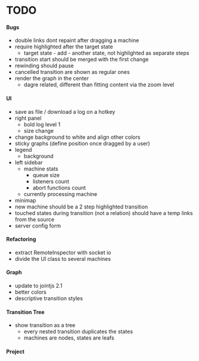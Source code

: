 # TODO

#### Bugs
- double links dont repaint after dragging a machine
- require highlighted after the target state
  - target state - add - another state, not highlighted as separate steps
- transition start should be merged with the first change
- rewinding should pause
- cancelled transition are shown as regular ones
- render the graph in the center
  - dagre related, different than fitting content via the zoom level

#### UI
- save as file / download a log on a hotkey
- right panel
  - bold log level 1
  - size change
- change background to white and align other colors
- sticky graphs (define position once dragged by a user)
- legend
  - background
- left sidebar
  - machine stats
    - queue size
    - listeners count
    - abort functions count
  - currently processing machine
- minimap
- new machine should be a 2 step highlighted transition
- touched states during transition (not a relation) should have a temp links
  from the source
- server config form
  
#### Refactoring
- extract RemoteInspector with socket io
- divide the UI class to several machines

#### Graph
- update to jointjs 2.1
- better colors
- descriptive transition styles

#### Transition Tree
- show transition as a tree
  - every nested transition duplicates the states
  - machines are nodes, states are leafs
  
#### Project